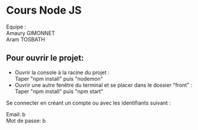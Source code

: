 # Cours Node JS  
  
Equipe :  
Amaury GIMONNET  
Aram TOSBATH  
  
## Pour ouvrir le projet:  
  
- Ouvrir la console à la racine du projet :  
Taper "npm install" puis "nodemon"  
- Ouvrir une autre fenêtre du terminal et se placer dans le dossier "front" :  
Taper "npm install" puis "npm start"  
  
Se connecter en créant un compte ou avec les identifiants suivant :  
  
Email: b  
Mot de passe: b  
